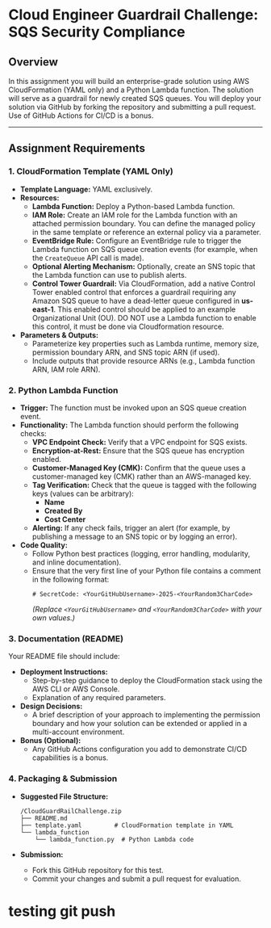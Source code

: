 # Cloud Engineer Guardrail Challenge: SQS Security Compliance

## Overview

In this assignment you will build an enterprise-grade solution using AWS CloudFormation (YAML only) and a Python Lambda function. The solution will serve as a guardrail for newly created SQS queues. You will deploy your solution via GitHub by forking the repository and submitting a pull request. Use of GitHub Actions for CI/CD is a bonus.

---

## Assignment Requirements

### 1. CloudFormation Template (YAML Only)

- **Template Language:** YAML exclusively.
- **Resources:**
  - **Lambda Function:** Deploy a Python-based Lambda function.
  - **IAM Role:** Create an IAM role for the Lambda function with an attached permission boundary. You can define the managed policy in the same template or reference an external policy via a parameter.
  - **EventBridge Rule:** Configure an EventBridge rule to trigger the Lambda function on SQS queue creation events (for example, when the `CreateQueue` API call is made).
  - **Optional Alerting Mechanism:** Optionally, create an SNS topic that the Lambda function can use to publish alerts.
  - **Control Tower Guardrail:** Via CloudFormation, add a native Control Tower enabled control that enforces a guardrail requiring any Amazon SQS queue to have a dead-letter queue configured in **us-east-1**. This enabled control should be applied to an example Organizational Unit (OU). DO NOT use a Lambda function to enable this control, it must be done via Cloudformation resource.
- **Parameters & Outputs:**
  - Parameterize key properties such as Lambda runtime, memory size, permission boundary ARN, and SNS topic ARN (if used).
  - Include outputs that provide resource ARNs (e.g., Lambda function ARN, IAM role ARN).

### 2. Python Lambda Function

- **Trigger:** The function must be invoked upon an SQS queue creation event.
- **Functionality:** The Lambda function should perform the following checks:
  - **VPC Endpoint Check:** Verify that a VPC endpoint for SQS exists.
  - **Encryption-at-Rest:** Ensure that the SQS queue has encryption enabled.
  - **Customer-Managed Key (CMK):** Confirm that the queue uses a customer-managed key (CMK) rather than an AWS-managed key.
  - **Tag Verification:** Check that the queue is tagged with the following keys (values can be arbitrary):
    - **Name**
    - **Created By**
    - **Cost Center**
  - **Alerting:** If any check fails, trigger an alert (for example, by publishing a message to an SNS topic or by logging an error).
- **Code Quality:**  
  - Follow Python best practices (logging, error handling, modularity, and inline documentation).
  - Ensure that the very first line of your Python file contains a comment in the following format:
    ```
    # SecretCode: <YourGitHubUsername>-2025-<YourRandom3CharCode>
    ```
    *(Replace `<YourGitHubUsername>` and `<YourRandom3CharCode>` with your own values.)*

### 3. Documentation (README)

Your README file should include:

- **Deployment Instructions:**  
  - Step-by-step guidance to deploy the CloudFormation stack using the AWS CLI or AWS Console.
  - Explanation of any required parameters.
- **Design Decisions:**  
  - A brief description of your approach to implementing the permission boundary and how your solution can be extended or applied in a multi-account environment.
- **Bonus (Optional):**  
  - Any GitHub Actions configuration you add to demonstrate CI/CD capabilities is a bonus.

### 4. Packaging & Submission

- **Suggested File Structure:**

  ```
  /CloudGuardRailChallenge.zip
  ├── README.md
  ├── template.yaml         # CloudFormation template in YAML
  └── lambda_function
      └── lambda_function.py  # Python Lambda code
  ```

- **Submission:**  
  - Fork this GitHub repository for this test.
  - Commit your changes and submit a pull request for evaluation.

# testing git push